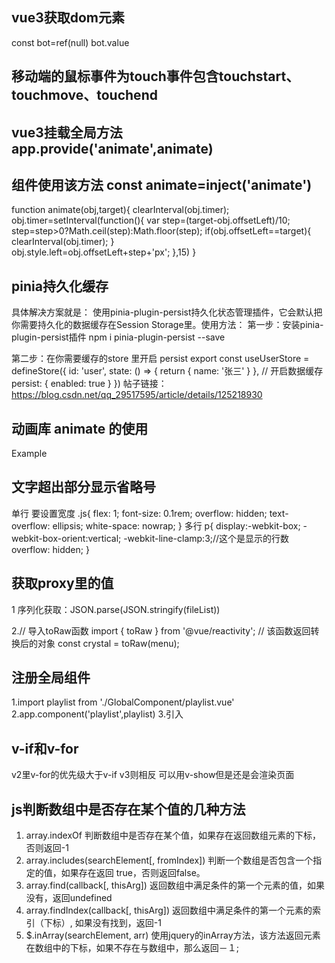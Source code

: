 ## vue3获取dom元素
const bot=ref(null)
bot.value

## 移动端的鼠标事件为touch事件包含touchstart、touchmove、touchend

## vue3挂载全局方法 app.provide('animate',animate)
## 组件使用该方法 const animate=inject('animate')

function animate(obj,target){
    clearInterval(obj.timer);
    obj.timer=setInterval(function(){
        var step=(target-obj.offsetLeft)/10;
        step=step>0?Math.ceil(step):Math.floor(step);
        if(obj.offsetLeft==target){
            clearInterval(obj.timer);
        }    
        obj.style.left=obj.offsetLeft+step+'px'; 
    },15)
} 

## pinia持久化缓存
具体解决方案就是：
使用pinia-plugin-persist持久化状态管理插件，它会默认把你需要持久化的数据缓存在Session Storage里。使用方法：
第一步：安装pinia-plugin-persist插件
npm i pinia-plugin-persist --save

第二步：在你需要缓存的store 里开启 persist 
export const useUserStore = defineStore({
  id: 'user',
  state: () => {
    return {
      name: '张三'
    }
  },
  // 开启数据缓存
  persist: {
    enabled: true
  }
})
帖子链接： https://blog.csdn.net/qq_29517595/article/details/125218930

## 动画库 animate 的使用
<div class="animate__animated animate__bounce animate__delay-2s">Example</div>

## 文字超出部分显示省略号
单行 要设置宽度
.js{
    flex: 1;
    font-size: 0.1rem;
    overflow: hidden;
    text-overflow: ellipsis;
    white-space: nowrap;
  }
多行
p{
  display:-webkit-box;
  -webkit-box-orient:vertical;
  -webkit-line-clamp:3;//这个是显示的行数
  overflow: hidden;
}

## 获取proxy里的值
1 序列化获取：JSON.parse(JSON.stringify(fileList))

2.// 导入toRaw函数
  import { toRaw } from '@vue/reactivity';
  // 该函数返回转换后的对象
  const crystal = toRaw(menu);

## 注册全局组件
1.import  playlist  from './GlobalComponent/playlist.vue'
2.app.component('playlist',playlist)
3.引入<playlist></playlist>

## v-if和v-for 
v2里v-for的优先级大于v-if v3则相反 可以用v-show但是还是会渲染页面

## js判断数组中是否存在某个值的几种方法
1. array.indexOf 判断数组中是否存在某个值，如果存在返回数组元素的下标，否则返回-1
2. array.includes(searchElement[, fromIndex]) 判断一个数组是否包含一个指定的值，如果存在返回 true，否则返回false。
3. array.find(callback[, thisArg])  返回数组中满足条件的第一个元素的值，如果没有，返回undefined
4. array.findIndex(callback[, thisArg]) 返回数组中满足条件的第一个元素的索引（下标）, 如果没有找到，返回-1
5. $.inArray(searchElement, arr) 使用jquery的inArray方法，该方法返回元素在数组中的下标，如果不存在与数组中，那么返回－１;